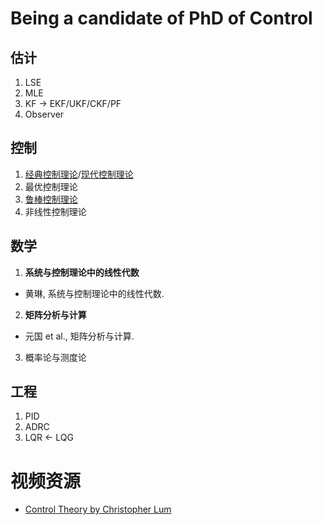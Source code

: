 # Being a candidate of PhD of Control

## 估计 <!-- {docsify-ignore} -->

1. LSE
2. MLE
3. KF -> EKF/UKF/CKF/PF
4. Observer

## 控制 <!-- {docsify-ignore} -->

1. [经典控制理论](./classicControl/README.md)/[现代控制理论](./modernControl/README.md)
2. 最优控制理论
3. [鲁棒控制理论](./robustControl/README.md)
4. 非线性控制理论

## 数学

1. **系统与控制理论中的线性代数**
  - 黄琳, 系统与控制理论中的线性代数.
2. **矩阵分析与计算**
  - 元国 et al., 矩阵分析与计算.
3. 概率论与测度论

## 工程 <!-- {docsify-ignore} -->

1. PID
2. ADRC
3. LQR <- LQG

# 视频资源

- [Control Theory by Christopher Lum](https://www.bilibili.com/video/BV11K4y1K7v1)
